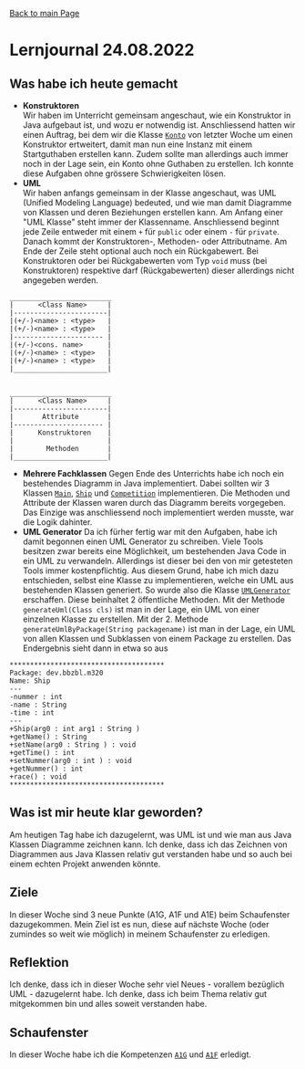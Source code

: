 [Back to main Page](./../../README.md)

# Lernjournal 24.08.2022

## Was habe ich heute gemacht
- **Konstruktoren**<br/>
Wir haben im Unterricht gemeinsam angeschaut, wie ein Konstruktor in Java aufgebaut ist, und wozu er notwendig ist. Anschliessend hatten wir einen Auftrag, bei dem wir die Klasse [`Konto`](./../resources/fachklassen/index.md#konto) von letzter Woche um einen Konstruktor ertweitert, damit man nun eine Instanz mit einem Startguthaben erstellen kann. Zudem sollte man allerdings auch immer noch in der Lage sein, ein Konto ohne Guthaben zu erstellen. Ich konnte diese Aufgaben ohne grössere Schwierigkeiten lösen.
- **UML**<br/>
Wir haben anfangs gemeinsam in der Klasse angeschaut, was UML (Unified Modeling Language) bedeuted, und wie man damit Diagramme von Klassen und deren Beziehungen erstellen kann. Am Anfang einer "UML Klasse" steht immer der Klassenname. Anschliessend beginnt jede Zeile entweder mit einem `+` für `public` oder einem `-` für `private`. Danach kommt der Konstruktoren-, Methoden- oder Attributname. Am Ende der Zeile steht optional auch noch ein Rückgabewert. Bei Konstruktoren oder bei Rückgabewerten vom Typ `void` muss (bei Konstruktoren) respektive darf (Rückgabewerten) dieser allerdings nicht angegeben werden. 

```
_________________________ 
|      <Class Name>     |
|-----------------------|
|(+/-)<name> : <type>   |
|(+/-)<name> : <type>   |
|---------------------- |
|(+/-)<cons. name>      |
|(+/-)<name> : <type>   | 
|(+/-)<name> : <type>   |
|_______________________|


_________________________
|      <Class Name>     |
|-----------------------|
|       Attribute       |
|---------------------- |
|      Konstruktoren    |
|                       | 
|        Methoden       |
|_______________________|
```
- **Mehrere Fachklassen**
Gegen Ende des Unterrichts habe ich noch ein bestehendes Diagramm in Java implementiert. Dabei sollten wir 3 Klassen [`Main`](./../resources/fachklassen/index.md#main), [`Ship`](./../resources/fachklassen/index.md#ship) und [`Competition`](./../resources/fachklassen/index.md#competition) implementieren. Die Methoden und Attribute der Klassen waren durch das Diagramm bereits vorgegeben. Das Einzige was anschliessend noch implementiert werden musste, war die Logik dahinter. 
- **UML Generator**
Da ich fürher fertig war mit den Aufgaben, habe ich damit begonnen einen UML Generator zu schreiben. Viele Tools besitzen zwar bereits eine Möglichkeit, um bestehenden Java Code in ein UML zu verwandeln. Allerdings ist dieser bei den von mir getesteten Tools immer kostenpflichtig. Aus diesem Grund, habe ich mich dazu entschieden, selbst eine Klasse zu implementieren, welche ein UML aus bestehenden Klassen generiert. So wurde also die Klasse [`UMLGenerator`](../../resources/fachklassen/index.md#uml-generator) erschaffen. Diese beinhaltet 2 öffentliche Methoden. Mit der Methode `generateUml(Class cls)` ist man in der Lage, ein UML von einer einzelnen Klasse zu erstellen. Mit der 2. Methode `generateUmlByPackage(String packagename)` ist man in der Lage, ein UML von allen Klassen und Subklassen von einem Package zu erstellen. Das Endergebnis sieht dann in etwa so aus
```
**************************************
Package: dev.bbzbl.m320
Name: Ship
---
-nummer : int
-name : String
-time : int
---
+Ship(arg0 : int arg1 : String )
+getName() : String
+setName(arg0 : String ) : void
+getTime() : int
+setNummer(arg0 : int ) : void
+getNummer() : int
+race() : void
**************************************
```


## Was ist mir heute klar geworden?
Am heutigen Tag habe ich dazugelernt, was UML ist und wie man aus Java Klassen Diagramme zeichnen kann. Ich denke, dass ich das Zeichnen von Diagrammen aus Java Klassen relativ gut verstanden habe und so auch bei einem echten Projekt anwenden könnte. 

## Ziele
In dieser Woche sind 3 neue Punkte (A1G, A1F und A1E) beim Schaufenster dazugekommen. Mein Ziel ist es nun, diese auf nächste Woche (oder zumindes so weit wie möglich) in meinem Schaufenster zu erledigen. 

## Reflektion
Ich denke, dass ich in dieser Woche sehr viel Neues - vorallem bezüglich UML - dazugelernt habe. Ich denke, dass ich beim Thema relativ gut mitgekommen bin und alles soweit verstanden habe.
## Schaufenster
In dieser Woche habe ich die Kompetenzen [`A1G`](./../schaufenster/HZ1.md#a1g) und [`A1F`](./../schaufenster/HZ1.md#a1f) erledigt.
